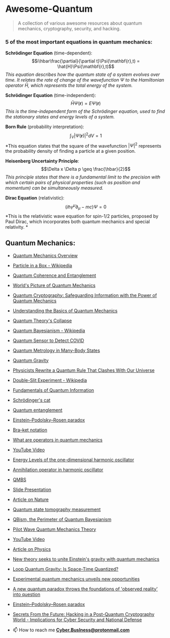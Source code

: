 # Awesome-Quantum
> A collection of various awesome resources about quantum mechanics, cryptography, security, and hacking.

### 5 of the most important equations in quantum mechanics:
**Schrödinger Equation** (time-dependent):
$$i\hbar\frac{\partial}{\partial t}\Psi(\mathbf{r},t) = \hat{H}\Psi(\mathbf{r},t)$$
*This equation describes how the quantum state of a system evolves over time. It relates the rate of change of the wavefunction $\Psi$ to the Hamiltonian operator $\hat{H}$, which represents the total energy of the system.*

**Schrödinger Equation** (time-independent):
$$\hat{H}\Psi(\mathbf{r}) = E\Psi(\mathbf{r})$$
*This is the time-independent form of the Schrödinger equation, used to find the stationary states and energy levels of a system.*

**Born Rule** (probability interpretation):
$$\int_{V}|\Psi(\mathbf{r})|^2 dV = 1$$
*This equation states that the square of the wavefunction $|\Psi|^2$ represents the probability density of finding a particle at a given position.

**Heisenberg Uncertainty Principle**:
$$\Delta x \Delta p \geq \frac{\hbar}{2}$$
*This principle states that there is a fundamental limit to the precision with which certain pairs of physical properties (such as position and momentum) can be simultaneously measured.*

**Dirac Equation** (relativistic):
$$\left(i\hbar\gamma^\mu\partial_\mu - mc\right)\Psi = 0$$
*This is the relativistic wave equation for spin-1/2 particles, proposed by Paul Dirac, which incorporates both quantum mechanics and special relativity.
*


## Quantum Mechanics:
- [Quantum Mechanics Overview](https://physics.aps.org/articles/v13/109)
- [Particle in a Box - Wikipedia](https://en.wikipedia.org/wiki/Particle_in_a_box)
- [Quantum Coherence and Entanglement](https://phys.org/news/2015-06-physicists-quantum-coherence-entanglement-sides.html)
- [World's Picture of Quantum Mechanics](https://www.britannica.com/video/185515/Description-worlds-picture-quantum-mechanics)
- [Quantum Cryptography: Safeguarding Information with the Power of Quantum Mechanics](https://murshedsk135.medium.com/quantum-cryptography-safeguarding-information-with-the-power-of-quantum-mechanics-4217ec1a0e4)
- [Understanding the Basics of Quantum Mechanics](https://fastercapital.com/topics/understanding-the-basics-of-quantum-mechanics.html)
- [Quantum Theory's Collapse](https://www.newscientist.com/article/mg23130820-200-collapse-has-quantum-theorys)
- [Quantum Bayesianism - Wikipedia](https://en.wikipedia.org/wiki/Quantum_Bayesianism)
- [Quantum Sensor to Detect COVID](https://news.mit.edu/2021/quantum-sensor-detect-covid-1220)
- [Quantum Metrology in Many-Body States](https://jila.colorado.edu/arey/research/quantum-metrology-many-body-states)
- [Quantum Gravity](https://en.wikipedia.org/wiki/Quantum_gravity)
- [Physicists Rewrite a Quantum Rule That Clashes With Our Universe](https://www.wired.com/story/physicists-rewrite-a-quantum-rule-that-clashes-with-our-universe/)
- [Double-Slit Experiment - Wikipedia](https://en.wikipedia.org/wiki/Double-slit_experiment)
- [Fundamentals of Quantum Information](https://physicsworld.com/a/fundamentals-of-quantum-information/)
- [Schrödinger's cat](https://en.wikipedia.org/wiki/Schr%C3%B6dinger%27s_cat)
- [Quantum entanglement](https://en.wikipedia.org/wiki/Quantum_entanglement)
- [Einstein–Podolsky–Rosen paradox](https://en.wikipedia.org/wiki/Einstein%E2%80%93Podolsky%E2%80%93Rosen_paradox)
- [Bra–ket notation](https://en.wikipedia.org/wiki/Bra%E2%80%93ket_notation)
- [What are operators in quantum mechanics](https://www.quora.com/What-are-operators-in-quantum-mechanics)
- [YouTube Video](https://www.youtube.com/watch?v=M7hu86A_Imo)
- [Energy Levels of the one-dimensional harmonic oscillator](https://www.researchgate.net/figure/Energy-Levels-of-the-one-dimensional-harmonic-oscillator_fig1_228531722)
- [Annihilation operator in harmonic oscillator](https://physics.stackexchange.com/questions/254020/annihilation-operator-in-harmonic-oscillator)
- [QMBS](https://www.mpq.mpg.de/qmbs)
- [Slide Presentation](https://slideplayer.com/slide/5291168/)
- [Article on Nature](https://www.nature.com/articles/s41467-017-02511-2)
- [Quantum state tomography measurement](https://www.researchgate.net/figure/The-result-of-quantum-state-tomography-measurement-a-real-part-and-imaginary-part-of_fig2_357791352)
- [QBism, the Perimeter of Quantum Bayesianism](https://www.semanticscholar.org/paper/QBism%2C-the-Perimeter-of-Quantum-Bayesianism-Fuchs/58e159f3fed8a1fd8d31280318bea1493268fe03)
- [Pilot Wave Quantum Mechanics Theory](https://www.popularmechanics.com/space/a24114/pilot-wave-quantum-mechanics-theory/)
- [YouTube Video](https://www.youtube.com/watch?v=d0DK9J-DgR0)
- [Article on Physics](https://physics.aps.org/articles/v10/95)
- [New theory seeks to unite Einstein's gravity with quantum mechanics](https://www.ucl.ac.uk/news/2023/dec/new-theory-seeks-unite-einsteins-gravity-quantum-mechanics)
- [Loop Quantum Gravity: Is Space-Time Quantized?](https://www.space.com/loop-quantum-gravity-space-time-quantized)
- [Experimental quantum mechanics unveils new opportunities](https://phys.org/news/2019-12-experimental-quantum.html)
- [A new quantum paradox throws the foundations of 'observed reality' into question](https://theconversation.com/a-new-quantum-paradox-throws-the-foundations-of-observed-reality-into-question-144426)
- [Einstein–Podolsky–Rosen paradox](https://en.wikipedia.org/wiki/Einstein%E2%80%93Podolsky%E2%80%93Rosen_paradox)


- [Secrets From the Future: Hacking in a Post-Quantum Cryptography World - Implications for Cyber Security and National Defense](https://www.researchgate.net/publication/379513733_Title_Secrets_From_the_Future_Hacking_in_a_Post-Quantum_Cryptography_World_Implications_for_Cyber_Security_and_National_Defense)



- 📫 How to reach me **Cyber.Buslness@protonmail.com**

